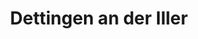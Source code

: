 ---
title: Dettingen an der Iller
url: /dettingen-an-der-iller/
latitude: 48.105
longitude: 10.114
---